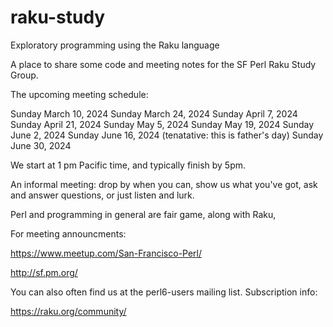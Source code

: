 # raku-study
Exploratory programming using the Raku language

A place to share some code and meeting notes for the SF Perl Raku Study Group.

The upcoming meeting schedule:

  Sunday March 10, 2024
  Sunday March 24, 2024
  Sunday April 7, 2024
  Sunday April 21, 2024
  Sunday May 5, 2024
  Sunday May 19, 2024
  Sunday June 2, 2024
  Sunday June 16, 2024 (tenatative: this is father's day)
  Sunday June 30, 2024

We start at 1 pm Pacific time, and typically finish by 5pm.


An informal meeting: drop by when you can, show us what you've got,
ask and answer questions, or just listen and lurk.

Perl and programming in general are fair game, along with Raku, 


For meeting announcments:

  https://www.meetup.com/San-Francisco-Perl/

  http://sf.pm.org/

You can also often find us at the perl6-users mailing list.
Subscription info:

  https://raku.org/community/
